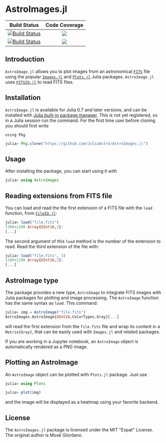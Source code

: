 # AstroImages.jl

| **Build Status**                          | **Code Coverage**               |
|:-----------------------------------------:|:-------------------------------:|
| [![Build Status][travis-img]][travis-url] | [![][coveral-img]][coveral-url] |
| [![Build Status][appvey-img]][appvey-url] | [![][codecov-img]][codecov-url] |

Introduction
------------

`AstroImage.jl` allows you to plot images from an
astronomical [`FITS`](https://en.wikipedia.org/wiki/FITS) file using the
popular [`Images.jl`](https://github.com/JuliaImages/Images.jl)
and [`Plots.jl`](https://github.com/JuliaPlots/Plots.jl) Julia packages.
`AstroImage.jl` uses [`FITSIO.jl`](https://github.com/JuliaAstro/FITSIO.jl) to
read FITS files.

Installation
------------

`AstroImage.jl` is available for Julia 0.7 and later versions, and can be
installed with [Julia built-in package
manager](https://docs.julialang.org/en/stable/stdlib/Pkg/).  This is not yet
registered, so in a Julia session run the command.
For the first time user before cloning you should first write
```
using Pkg
````

```julia
julia> Pkg.clone("https://github.com/JuliaAstro/AstroImages.jl")
```

Usage
-----

After installing the package, you can start using it with

```julia
julia> using AstroImages
```

## Reading extensions from FITS file

You can load and read the the first extension of a FITS file with the `load`
function, from [`FileIO.jl`](https://github.com/JuliaIO/FileIO.jl):

```julia
julia> load("file.fits")
1300×1200 Array{UInt16,2}:
[...]
```

The second argument of this `load` method is the number of the extension to
read.  Read the third extension of the file with:

```julia
julia> load("file.fits", 3)
1300×1200 Array{UInt16,2}:
[...]
```

## AstroImage type

The package provides a new type, `AstroImage` to integrate FITS images with
Julia packages for plotting and image processing.  The `AstroImage` function has
the same syntax as `load`.  This command:

```julia
julia> img = AstroImage("file.fits")
AstroImages.AstroImage{UInt16,ColorTypes.Gray}[...]
```

will read the first extension from the `file.fits` file and wrap its content in
a `Matrix{Gray}`, that can be easily used with `Images.jl` and related packages.

If you are working in a Jupyter notebook, an `AstroImage` object is
automatically rendered as a PNG image.

## Plotting an AstroImage

An `AstroImage` object can be plotted with `Plots.jl` package.  Just use

```julia
julia> using Plots

julia> plot(img)
```

and the image will be displayed as a heatmap using your favorite backend.

License
-------

The `AstroImages.jl` package is licensed under the MIT "Expat" License.  The
original author is Mosè Giordano.

[travis-img]: https://travis-ci.org/JuliaAstro/AstroImages.jl.svg?branch=master
[travis-url]: https://travis-ci.org/JuliaAstro/AstroImages.jl

[appvey-img]: https://ci.appveyor.com/api/projects/status/7gaxwe0c8hjx3d1s?svg=true
[appvey-url]: https://ci.appveyor.com/project/giordano/astroimages-jl

[coveral-img]: https://coveralls.io/repos/JuliaAstro/AstroImages.jl/badge.svg?branch=master&service=github
[coveral-url]: https://coveralls.io/github/JuliaAstro/AstroImages.jl?branch=master

[codecov-img]: http://codecov.io/github/JuliaAstro/AstroImages.jl/coverage.svg?branch=master
[codecov-url]: http://codecov.io/github/JuliaAstro/AstroImages.jl?branch=master
